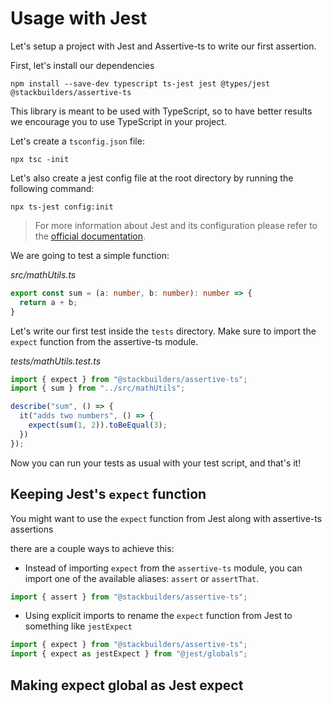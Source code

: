 # Usage with Jest

Let's setup a project with Jest and Assertive-ts to write our first assertion.

First, let's install our dependencies

```
npm install --save-dev typescript ts-jest jest @types/jest @stackbuilders/assertive-ts
```

This library is meant to be used with TypeScript, so to have better results we encourage you to use TypeScript in your project. 

Let's create a `tsconfig.json` file:
```
npx tsc -init
```

Let's also create a jest config file at the root directory by running the following command:
```
npx ts-jest config:init
```

> For more information about Jest and its configuration please refer to the [official documentation](https://jestjs.io/docs/getting-started).

We are going to test a simple function:

*src/mathUtils.ts*
```typescript
export const sum = (a: number, b: number): number => {
  return a + b;
}
```

Let's write our first test inside the `tests` directory. Make sure to import the `expect` function from the assertive-ts module.

*tests/mathUtils.test.ts*
```typescript
import { expect } from "@stackbuilders/assertive-ts";
import { sum } from "../src/mathUtils";

describe("sum", () => {
  it("adds two numbers", () => {
    expect(sum(1, 2)).toBeEqual(3);
  })
});
```

Now you can run your tests as usual with your test script, and that's it!

## Keeping Jest's `expect` function

You might want to use the `expect` function from Jest along with assertive-ts assertions

there are a couple ways to achieve this:

- Instead of importing `expect` from the `assertive-ts` module, you can import one of the available aliases: `assert` or `assertThat`.

```typescript
import { assert } from "@stackbuilders/assertive-ts";
```

- Using explicit imports to rename the `expect` function from Jest to something like `jestExpect`

```typescript
import { expect } from "@stackbuilders/assertive-ts";
import { expect as jestExpect } from "@jest/globals";
```

## Making expect global as Jest expect
